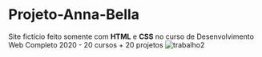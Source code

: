 # Projeto-Anna-Bella
Site fictício feito somente com **HTML** e **CSS** no curso de Desenvolvimento Web Completo 2020 - 20 cursos + 20 projetos
![trabalho2](https://user-images.githubusercontent.com/39439932/90820947-8cd16c80-e308-11ea-8555-1191f212ccff.jpg)
